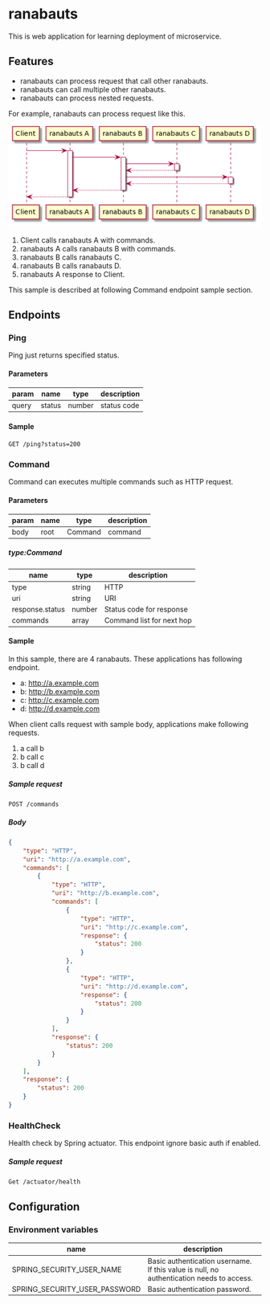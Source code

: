 # ranabauts
This is web application for learning deployment of microservice.

## Features

* ranabauts can process request that call other ranabauts.
* ranabauts can call multiple other ranabauts.
* ranabauts can process nested requests. 

For example, ranabauts can process request like this.

![sample](./doc/sample.png)

1. Client calls ranabauts A with commands.
2. ranabauts A calls ranabauts B with commands.
3. ranabauts B calls ranabauts C.
4. ranabauts B calls ranabauts D.
5. ranabauts A response to Client.

This sample is described at following Command endpoint sample section.

## Endpoints

### Ping

Ping just returns specified status.

#### Parameters

| param | name | type | description |
| --- | --- | --- | --- |
| query | status | number | status code |

#### Sample

```
GET /ping?status=200
```

### Command

Command can executes multiple commands such as HTTP request.

#### Parameters

| param | name | type | description |
| --- | --- | --- | --- |
| body | root | Command | command |

##### type:Command

| name | type | description |
| --- | --- | --- |
| type | string | HTTP |
| uri | string | URI |
| response.status | number | Status code for response |
| commands | array<Command> | Command list for next hop |

#### Sample

In this sample, there are 4 ranabauts.
These applications has following endpoint.
 
* a: http://a.example.com
* b: http://b.example.com
* c: http://c.example.com
* d: http://d.example.com

When client calls request with sample body, applications make following requests. 

1. a call b
2. b call c
3. b call d

##### Sample request
```
POST /commands
```

##### Body
```json
{
    "type": "HTTP",
    "uri": "http://a.example.com",
    "commands": [
        {
            "type": "HTTP",
            "uri": "http://b.example.com",
            "commands": [
                {
                    "type": "HTTP",
                    "uri": "http://c.example.com",
                    "response": {
                        "status": 200
                    }
                },
                {
                    "type": "HTTP",
                    "uri": "http://d.example.com",
                    "response": {
                        "status": 200
                    }
                }
            ],
            "response": {
                "status": 200
            }
        }
    ],
    "response": {
        "status": 200
    }
}
```

### HealthCheck

Health check by Spring actuator.
This endpoint ignore basic auth if enabled.

##### Sample request

```
Get /actuator/health
```

## Configuration
### Environment variables

| name | description |
| ---- | ----------- |
| SPRING_SECURITY_USER_NAME | Basic authentication username. If this value is null, no authentication needs to access.|
| SPRING_SECURITY_USER_PASSWORD | Basic authentication password. |
